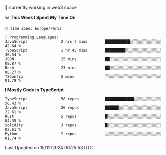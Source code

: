 🔭 currently working in web3 space

<!--START_SECTION:waka-->
📊 **This Week I Spent My Time On** 

```text
🕑︎ Time Zone: Europe/Paris

💬 Programming Languages: 
JavaScript               2 hrs 2 mins        ███████████░░░░░░░░░░░░░░   42.64 % 
TypeScript               1 hr 45 mins        █████████░░░░░░░░░░░░░░░░   36.54 % 
JSON                     25 mins             ██░░░░░░░░░░░░░░░░░░░░░░░   08.87 % 
Bash                     23 mins             ██░░░░░░░░░░░░░░░░░░░░░░░   08.27 % 
TSConfig                 5 mins              ░░░░░░░░░░░░░░░░░░░░░░░░░   01.79 % 
```

**I Mostly Code in TypeScript** 

```text
TypeScript               58 repos            █████████████░░░░░░░░░░░░   50.43 % 
JavaScript               26 repos            ██████░░░░░░░░░░░░░░░░░░░   22.61 % 
Rust                     5 repos             █░░░░░░░░░░░░░░░░░░░░░░░░   04.35 % 
Solidity                 3 repos             █░░░░░░░░░░░░░░░░░░░░░░░░   02.61 % 
Python                   2 repos             ░░░░░░░░░░░░░░░░░░░░░░░░░   01.74 % 
```




 Last Updated on 15/12/2024 00:25:53 UTC
<!--END_SECTION:waka-->
